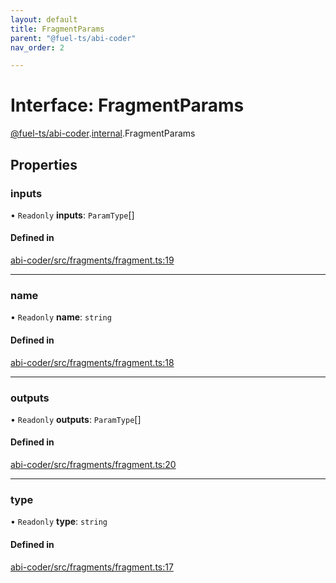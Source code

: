 ```yaml
---
layout: default
title: FragmentParams
parent: "@fuel-ts/abi-coder"
nav_order: 2

---
```


# Interface: FragmentParams

[@fuel-ts/abi-coder](../index.md).[internal](../namespaces/internal.md).FragmentParams

## Properties

### inputs

• `Readonly` **inputs**: `ParamType`[]

#### Defined in

[abi-coder/src/fragments/fragment.ts:19](https://github.com/FuelLabs/fuels-ts/blob/master/packages/abi-coder/src/fragments/fragment.ts#L19)

___

### name

• `Readonly` **name**: `string`

#### Defined in

[abi-coder/src/fragments/fragment.ts:18](https://github.com/FuelLabs/fuels-ts/blob/master/packages/abi-coder/src/fragments/fragment.ts#L18)

___

### outputs

• `Readonly` **outputs**: `ParamType`[]

#### Defined in

[abi-coder/src/fragments/fragment.ts:20](https://github.com/FuelLabs/fuels-ts/blob/master/packages/abi-coder/src/fragments/fragment.ts#L20)

___

### type

• `Readonly` **type**: `string`

#### Defined in

[abi-coder/src/fragments/fragment.ts:17](https://github.com/FuelLabs/fuels-ts/blob/master/packages/abi-coder/src/fragments/fragment.ts#L17)
